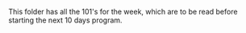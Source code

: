 This folder has all the 101's for the week, which are to be read before starting the next 10 days program.
